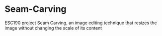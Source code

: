 # Seam-Carving
ESC190 project Seam Carving, an image editing technique that resizes the image without changing the scale of its content
